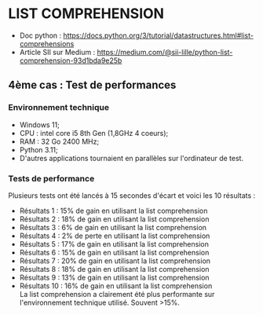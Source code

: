 # LIST COMPREHENSION
- Doc python : https://docs.python.org/3/tutorial/datastructures.html#list-comprehensions
- Article SII sur Medium : https://medium.com/@sii-lille/python-list-comprehension-93d1bda9e25b

## 4ème cas : Test de performances
### Environnement technique
- Windows 11;
- CPU : intel core i5 8th Gen (1,8GHz 4 coeurs);
- RAM : 32 Go 2400 MHz;
- Python 3.11;
- D'autres applications tournaient en parallèles sur l'ordinateur de test.

### Tests de performance
Plusieurs tests ont été lancés à 15 secondes d'écart et voici les 10 résultats : 
- Résultats 1 : 15% de gain en utilisant la list comprehension
- Résultats 2 : 18% de gain en utilisant la list comprehension
- Résultats 3 : 6% de gain en utilisant la list comprehension
- Résultats 4 : 2% de perte en utilisant la list comprehension
- Résultats 5 : 17% de gain en utilisant la list comprehension
- Résultats 6 : 15% de gain en utilisant la list comprehension
- Résultats 7 : 20% de gain en utilisant la list comprehension
- Résultats 8 : 18% de gain en utilisant la list comprehension
- Résultats 9 : 13% de gain en utilisant la list comprehension
- Résultats 10 : 16% de gain en utilisant la list comprehension  
La list comprehension a clairement été plus performante sur l'environnement technique utilisé. Souvent >15%.